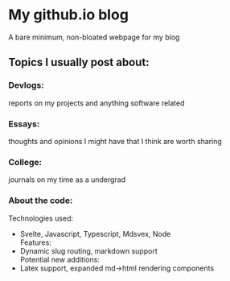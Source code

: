 # My github.io blog
A bare minimum, non-bloated webpage for my blog  
## Topics I usually post about:  
### Devlogs: 
reports on my projects and anything software related  
### Essays: 
thoughts and opinions I might have that I think are worth sharing  
### College: 
journals on my time as a undergrad  

### About the code:
Technologies used:  
- Svelte, Javascript, Typescript, Mdsvex, Node  
Features:  
- Dynamic slug routing, markdown support  
Potential new additions:  
- Latex support, expanded md->html rendering components  